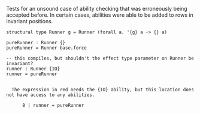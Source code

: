 Tests for an unsound case of ability checking that was erroneously being
accepted before. In certain cases, abilities were able to be added to rows in
invariant positions.

```unison
structural type Runner g = Runner (forall a. '{g} a -> {} a)

pureRunner : Runner {}
pureRunner = Runner base.force

-- this compiles, but shouldn't the effect type parameter on Runner be invariant?
runner : Runner {IO}
runner = pureRunner
```

```ucm

  The expression in red needs the {IO} ability, but this location does not have access to any abilities.
  
      8 | runner = pureRunner
  

```
